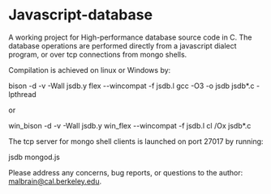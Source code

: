 Javascript-database
===================

A working project for High-performance database source code in C.  The database operations are performed directly from a javascript dialect program, or over tcp connections from mongo shells.

Compilation is achieved on linux or Windows by:

bison -d -v -Wall jsdb.y
flex --wincompat -f jsdb.l
gcc -O3 -o jsdb jsdb*.c -lpthread

or

win_bison -d -v -Wall jsdb.y
win_flex --wincompat -f jsdb.l
cl /Ox jsdb*.c

The tcp server for mongo shell clients is launched on port 27017 by running:

jsdb mongod.js

Please address any concerns, bug reports, or questions to the author: malbrain@cal.berkeley.edu.

